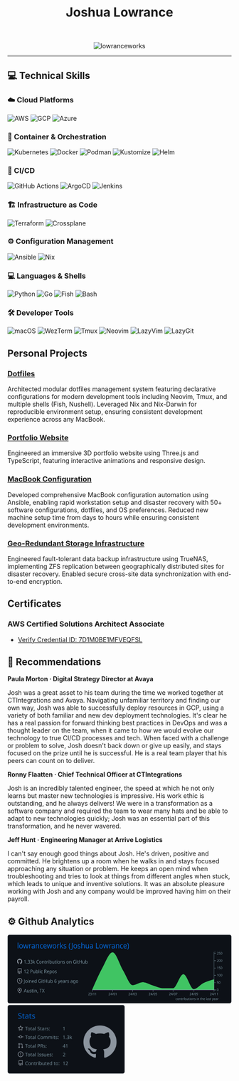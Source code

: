 <h1 align="center">Joshua Lowrance</h1>
<br/>

<p align="center">
<img src="https://readme-typing-svg.herokuapp.com?color=1AF761&lines=DevOps+Engineer+with+5%2B+years+of+expertise;Empowering+developers+through+automated+workflows;Streamlining+deployments+with+DevOps%2FGitOps;Building+scalable+infrastructure+as+code;Reducing+deployment+times+by+70%25&center=true&width=800&height=90" alt="lowranceworks">
</p>

<hr/>

<h2>💻 Technical Skills</h2>

<h3>☁️ Cloud Platforms</h3>
<div class="skill-badges">
  <img src="https://img.shields.io/badge/Cloud-AWS-informational?style=flat&logo=amazonwebservices&logoColor=white&color=3bac3a" alt="AWS">
  <img src="https://img.shields.io/badge/Cloud-GCP-informational?style=flat&logo=google-cloud&logoColor=white&color=3bac3a" alt="GCP">
  <img src="https://img.shields.io/badge/Cloud-Azure-informational?style=flat&logo=microsoftazure&logoColor=white&color=3bac3a" alt="Azure">
</div>

<h3>🐳 Container & Orchestration</h3>
<div class="skill-badges">
  <img src="https://img.shields.io/badge/Container%20Orchestration-Kubernetes-informational?style=flat&logo=kubernetes&logoColor=white&color=3bac3a" alt="Kubernetes">
  <img src="https://img.shields.io/badge/Containerization-Docker-informational?style=flat&logo=docker&logoColor=white&color=3bac3a" alt="Docker">
  <img src="https://img.shields.io/badge/Containerization-Podman-informational?style=flat&logo=podman&logoColor=white&color=3bac3a" alt="Podman">
  <img src="https://img.shields.io/badge/K8s%20Configuration%20Management-Kustomize-informational?style=flat&logo=kubernetes&logoColor=white&color=3bac3a" alt="Kustomize">
  <img src="https://img.shields.io/badge/K8s%20Package%20Manager-Helm-informational?style=flat&logo=helm&logoColor=white&color=3bac3a" alt="Helm">
</div>

<h3>🚀 CI/CD</h3>
<div class="skill-badges">
  <img src="https://img.shields.io/badge/CI/CD-Github_Actions-informational?style=flat&logo=github&logoColor=white&color=3bac3a" alt="GitHub Actions">
  <img src="https://img.shields.io/badge/CI/CD-ArgoCD-informational?style=flat&logo=argo&logoColor=white&color=3bac3a" alt="ArgoCD">
  <img src="https://img.shields.io/badge/CI/CD-Jenkins-informational?style=flat&logo=jenkins&logoColor=white&color=3bac3a" alt="Jenkins">
</div>

<h3>🏗️ Infrastructure as Code</h3>
<div class="skill-badges">
  <img src="https://img.shields.io/badge/Infrastructure%20as%20Code-Terraform-informational?style=flat&logo=terraform&logoColor=white&color=3bac3a" alt="Terraform">
  <img src="https://img.shields.io/badge/Infrastructure%20as%20Code-Crossplane-informational?style=flat&logo=cncf&logoColor=white&color=3bac3a" alt="Crossplane">
</div>

<h3>⚙️ Configuration Management</h3>
<div class="skill-badges">
  <img src="https://img.shields.io/badge/Configuration%20Management-Ansible-informational?style=flat&logo=ansible&logoColor=white&color=3bac3a" alt="Ansible">
  <img src="https://img.shields.io/badge/Configuration%20Management-Nix-informational?style=flat&logo=nixos&logoColor=white&color=3bac3a" alt="Nix">
</div>

<h3>💻 Languages & Shells</h3>
<div class="skill-badges">
  <img src="https://img.shields.io/badge/Language-Python-informational?style=flat&logo=python&logoColor=white&color=3bac3a" alt="Python">
  <img src="https://img.shields.io/badge/Language-Go-informational?style=flat&logo=go&logoColor=white&color=3bac3a" alt="Go">
  <img src="https://img.shields.io/badge/Shell-Fish-informational?style=flat&logo=gnu-bash&logoColor=white&color=3bac3a" alt="Fish">
  <img src="https://img.shields.io/badge/Shell-Bash-informational?style=flat&logo=gnubash&logoColor=white&color=3bac3a" alt="Bash">
</div>

<h3>🛠️ Developer Tools</h3>
<div class="skill-badges">
  <img src="https://img.shields.io/badge/OS-macOS-informational?style=flat&logo=macos&logoColor=white&color=3bac3a" alt="macOS">
  <img src="https://img.shields.io/badge/Terminal-WezTerm-informational?style=flat&logo=wezterm&logoColor=white&color=3bac3a" alt="WezTerm">
  <img src="https://img.shields.io/badge/Multiplexer-Tmux-informational?style=flat&logo=tmux&logoColor=white&color=3bac3a" alt="Tmux">
  <img src="https://img.shields.io/badge/Editor-Neovim-informational?style=flat&logo=neovim&logoColor=white&color=3bac3a" alt="Neovim">
  <img src="https://img.shields.io/badge/Neovim_Framework-LazyVim-informational?style=flat&logo=neovim&logoColor=white&color=3bac3a" alt="LazyVim">
  <img src="https://img.shields.io/badge/Git_UI-LazyGit-informational?style=flat&logo=git&logoColor=white&color=3bac3a" alt="LazyGit">
</div>

## Personal Projects

### [Dotfiles](https://github.com/lowranceworks/dotfiles)

Architected modular dotfiles management system featuring declarative configurations for modern development tools including Neovim, Tmux, and multiple shells (Fish, Nushell). Leveraged Nix and Nix-Darwin for reproducible environment setup, ensuring consistent development experience across any MacBook.

### [Portfolio Website](https://lowranceworks.github.io/portfolio/)

Engineered an immersive 3D portfolio website using Three.js and TypeScript, featuring interactive animations and responsive design.

### [MacBook Configuration](https://github.com/lowranceworks/macbook-config)

Developed comprehensive MacBook configuration automation using Ansible, enabling rapid workstation setup and disaster recovery with 50+ software configurations, dotfiles, and OS preferences. Reduced new machine setup time from days to hours while ensuring consistent development environments.

### [Geo-Redundant Storage Infrastructure](https://www.truenas.com/truenas-scale/)

Engineered fault-tolerant data backup infrastructure using TrueNAS, implementing ZFS replication between geographically distributed sites for disaster recovery. Enabled secure cross-site data synchronization with end-to-end encryption.

## Certificates

### AWS Certified Solutions Architect Associate

- [Verify Credential ID: 7D1M0BE1MFVEQFSL](https://cp.certmetrics.com/amazon/en/public/verify/credential/7D1M0BE1MFVEQFSL)

## 🤔 Recommendations

  <section class="left" id="recommendations">
    <p>
      <b>Paula Morton · Digital Strategy Director at Avaya</b>
    </p>
    Josh was a great asset to his team during the time we worked together at CTIntegrations and Avaya. Navigating unfamiliar
    territory and finding our own way, Josh was able to successfully deploy resources in GCP, using a variety of both familiar
    and new dev deployment technologies. It's clear he has a real passion for forward thinking best practices in DevOps and
    was a thought leader on the team, when it came to how we would evolve our technology to true CI/CD processes and tech.
    When faced with a challenge or problem to solve, Josh doesn't back down or give up easily, and stays focused on the prize
    until he is successful. He is a real team player that his peers can count on to deliver.
    <p>
    </p>
    <p>
      <b>Ronny Flaatten · Chief Technical Officer at CTIntegrations</b>
    </p>
    Josh is an incredibly talented engineer, the speed at which he not only learns but master new technologies is
    impressive. His work ethic is outstanding, and he always delivers! We were in a transformation as a software
    company and required the team to wear many hats and be able to adapt to new technologies quickly; Josh was an
    essential part of this transformation, and he never wavered.
    </p>
    <p>
    <b>Jeff Hunt · Engineering Manager at Arrive Logistics</b>
    </p>
    <p>
    I can't say enough good things about Josh. He's driven, positive and committed. He brightens up a room when he
    walks in and stays focused approaching any situation or problem. He keeps an open mind when troubleshooting and
    tries to look at things from different angles when stuck, which leads to unique and inventive solutions. It was
    an absolute pleasure working with Josh and any company would be improved having him on their payroll.
    </p>
  </section>

## ⚙️ Github Analytics

<a href="https://github.com/lowranceworks">
   <img height="155em" src="https://raw.githubusercontent.com/lowranceworks/github-profile-summary-cards/master/profile-summary-card-output/github_dark/0-profile-details.svg" alt="Joshua Lowrance github stats" />
    <img height="155em" src="https://raw.githubusercontent.com/lowranceworks/github-profile-summary-cards/master/profile-summary-card-output/github_dark/3-stats.svg" alt="Joshua Lowrance github stats" />
<br>
